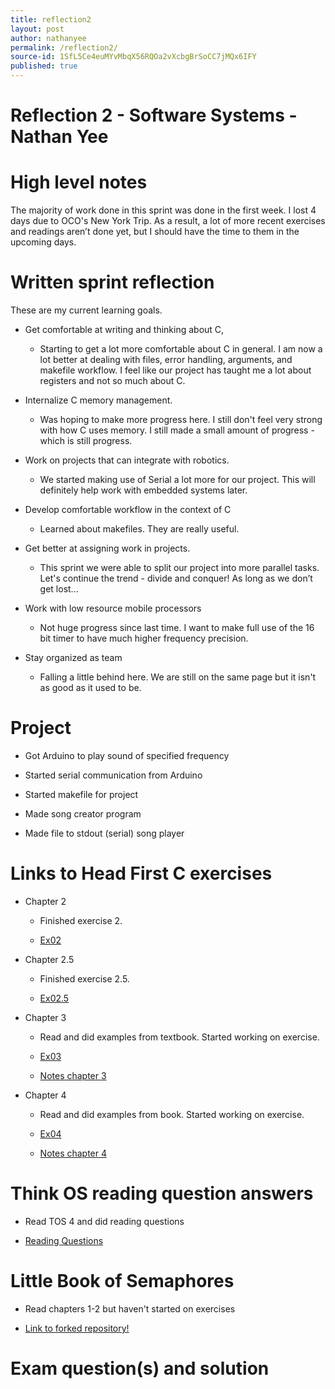 ```yaml
---
title: reflection2
layout: post
author: nathanyee
permalink: /reflection2/
source-id: 1SfL5Ce4euMYvMbqX56RQOa2vXcbgBrSoCC7jMQx6IFY
published: true
---
```

# Reflection 2 - Software Systems - Nathan Yee

# High level notes

The majority of work done in this sprint was done in the first week. I lost 4 days due to OCO's New York Trip. As a result, a lot of more recent exercises and readings aren’t done yet, but I should have the time to them in the upcoming days.

# Written sprint reflection

These are my current learning goals.

* Get comfortable at writing and thinking about C,

    * Starting to get a lot more comfortable about C in general. I am now a lot better at dealing with files, error handling, arguments, and makefile workflow. I feel like our project has taught me a lot about registers and not so much about C.

* Internalize C memory management.

    *  Was hoping to make more progress here. I still don't feel very strong with how C uses memory. I still made a small amount of progress - which is still progress.

* Work on projects that can integrate with robotics.

    * We started making use of Serial a lot more for our project. This will definitely help work with embedded systems later.

* Develop comfortable workflow in the context of C

    * Learned about makefiles. They are really useful.

* Get better at assigning work in projects.

    * This sprint we were able to split our project into more parallel tasks. Let's continue the trend - divide and conquer! As long as we don’t get lost... 

* Work with low resource mobile processors

    * Not huge progress since last time. I want to make full use of the 16 bit timer to have much higher frequency precision.

* Stay organized as team

    * Falling a little behind here. We are still on the same page but it isn't as good as it used to be.

# Project

* Got Arduino to play sound of specified frequency

* Started serial communication from Arduino

* Started makefile for project

* Made song creator program

* Made file to stdout (serial) song player

# Links to Head First C exercises

* Chapter 2

    * Finished exercise 2.

    * [Ex02](https://github.com/NathanYee/ExercisesInC/tree/master/exercises/ex02)

* Chapter 2.5

    * Finished exercise 2.5.

    * [Ex02.5](https://github.com/NathanYee/ExercisesInC/tree/master/exercises/ex02.5)

* Chapter 3

    * Read and did examples from textbook. Started working on exercise.

    * [Ex03](https://github.com/NathanYee/ExercisesInC/tree/master/exercises/ex03)

    * [Notes chapter 3](https://github.com/NathanYee/ExercisesInC/tree/master/hfc/3ch)

* Chapter 4

    * Read and did examples from book. Started working on exercise.

    * [Ex04](https://github.com/NathanYee/ExercisesInC/tree/master/exercises/ex04)

    * [Notes chapter 4](https://github.com/NathanYee/ExercisesInC/tree/master/hfc/4ch)

# Think OS reading question answers

* Read TOS 4 and did reading questions

* [Reading Questions](https://github.com/NathanYee/ExercisesInC/blob/master/reading_questions/thinkos.md)

# Little Book of Semaphores

* Read chapters 1-2 but haven't started on exercises

* [Link to forked repository!](https://github.com/NathanYee/LittleBookOfSemaphores)

# Exam question(s) and solution

